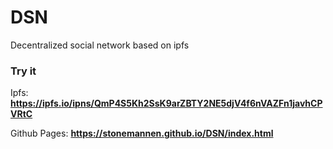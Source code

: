 # DSN
Decentralized social network based on ipfs


### Try it
Ipfs: **https://ipfs.io/ipns/QmP4S5Kh2SsK9arZBTY2NE5djV4f6nVAZFn1javhCPVRtC**

Github Pages: **https://stonemannen.github.io/DSN/index.html**
